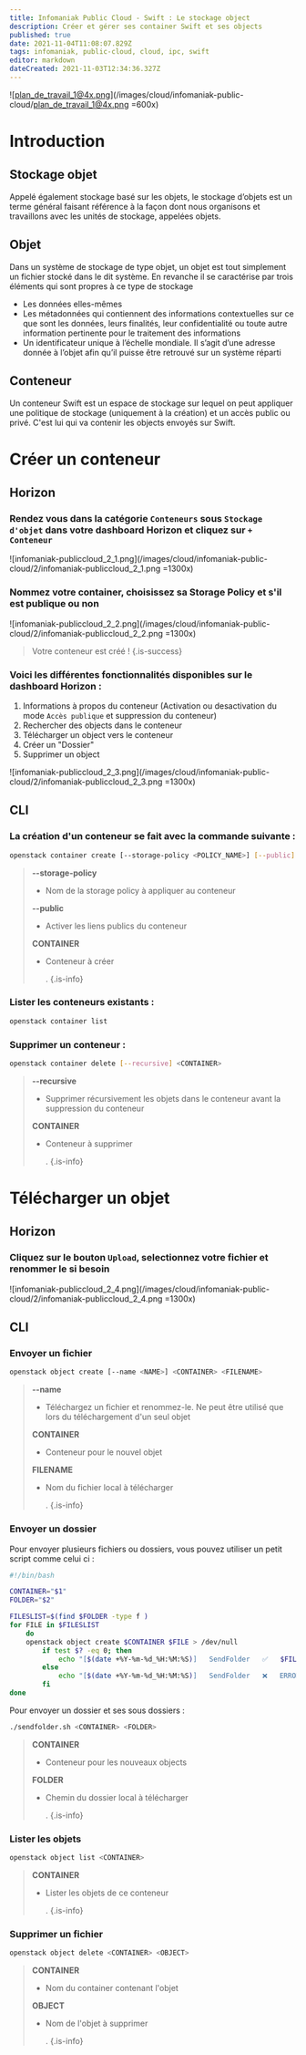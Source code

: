 ```yaml
---
title: Infomaniak Public Cloud - Swift : Le stockage object
description: Créer et gérer ses container Swift et ses objects
published: true
date: 2021-11-04T11:08:07.829Z
tags: infomaniak, public-cloud, cloud, ipc, swift
editor: markdown
dateCreated: 2021-11-03T12:34:36.327Z
---
```


![plan_de_travail_1@4x.png](/images/cloud/infomaniak-public-cloud/plan_de_travail_1@4x.png =600x)
# Introduction
## Stockage objet
Appelé également stockage basé sur les objets, le stockage d’objets est un terme général faisant référence à la façon dont nous organisons et travaillons avec les unités de stockage, appelées objets.

## Objet
Dans un système de stockage de type objet, un objet est tout simplement un fichier stocké dans le dit système. En revanche il se caractérise par trois éléments qui sont propres à ce type de stockage
- Les données elles-mêmes 
- Les métadonnées qui contiennent des informations contextuelles sur ce que sont les données, leurs finalités, leur confidentialité ou toute autre information pertinente pour le traitement des informations
- Un identificateur unique à l’échelle mondiale. Il s’agit d’une adresse donnée à l’objet afin qu’il puisse être retrouvé sur un système réparti

## Conteneur
Un conteneur Swift est un espace de stockage sur lequel on peut appliquer une politique de stockage (uniquement à la création) et un accès public ou privé. C'est lui qui va contenir les objects envoyés sur Swift.

# Créer un conteneur
## Horizon
### Rendez vous dans la catégorie `Conteneurs` sous `Stockage d'objet` dans votre dashboard Horizon et cliquez sur `+ Conteneur`
![infomaniak-publiccloud_2_1.png](/images/cloud/infomaniak-public-cloud/2/infomaniak-publiccloud_2_1.png =1300x)

### Nommez votre container, choisissez sa Storage Policy et s'il est publique ou non
![infomaniak-publiccloud_2_2.png](/images/cloud/infomaniak-public-cloud/2/infomaniak-publiccloud_2_2.png =1300x)

> Votre conteneur est créé !
{.is-success}

### Voici les différentes fonctionnalités disponibles sur le dashboard Horizon :
1. Informations à propos du conteneur (Activation ou desactivation du mode `Accès publique` et suppression du conteneur)
2. Rechercher des objects dans le conteneur
3. Télécharger un object vers le conteneur
4. Créer un "Dossier"
5. Supprimer un object

![infomaniak-publiccloud_2_3.png](/images/cloud/infomaniak-public-cloud/2/infomaniak-publiccloud_2_3.png =1300x)

## CLI
### La création d'un conteneur se fait avec la commande suivante :
```bash
openstack container create [--storage-policy <POLICY_NAME>] [--public] <CONTAINER>
```
> **--storage-policy**
> - Nom de la storage policy à appliquer au conteneur
>
> **--public**
> - Activer les liens publics du conteneur
>
> **CONTAINER**
> - Conteneur à créer
>
> 	.
{.is-info}

### Lister les conteneurs existants :
```bash
openstack container list
```
### Supprimer un conteneur :
```bash
openstack container delete [--recursive] <CONTAINER>
```
> **--recursive**
> - Supprimer récursivement les objets dans le conteneur avant la suppression du conteneur
>
> **CONTAINER**
> - Conteneur à supprimer
>
> 	.
{.is-info}

# Télécharger un objet
## Horizon
### Cliquez sur le bouton `Upload`, selectionnez votre fichier et renommer le si besoin
![infomaniak-publiccloud_2_4.png](/images/cloud/infomaniak-public-cloud/2/infomaniak-publiccloud_2_4.png =1300x)

## CLI
### Envoyer un fichier
```bash
openstack object create [--name <NAME>] <CONTAINER> <FILENAME>
```
> **--name <name>**
> - Téléchargez un fichier et renommez-le. Ne peut être utilisé que lors du téléchargement d'un seul objet
>
> **CONTAINER**
> - Conteneur pour le nouvel objet
>
> **FILENAME**
> - Nom du fichier local à télécharger
>
> 	.
{.is-info}


### Envoyer un dossier
Pour envoyer plusieurs fichiers ou dossiers, vous pouvez utiliser un petit script comme celui ci :
```bash
#!/bin/bash

CONTAINER="$1"
FOLDER="$2"

FILESLIST=$(find $FOLDER -type f )
for FILE in $FILESLIST 
    do
    openstack object create $CONTAINER $FILE > /dev/null
        if test $? -eq 0; then
            echo "[$(date +%Y-%m-%d_%H:%M:%S)]   SendFolder   ✅   $FILE has been successfully sent to $CONTAINER."
        else
            echo "[$(date +%Y-%m-%d_%H:%M:%S)]   SendFolder   ❌   ERROR : A problem was encountered during the upload of $FILE"
        fi
done
```
Pour envoyer un dossier et ses sous dossiers :
```bash
./sendfolder.sh <CONTAINER> <FOLDER>
```
> **CONTAINER**
> - Conteneur pour les nouveaux objects
>
> **FOLDER**
> - Chemin du dossier local à télécharger
>
> 	.
{.is-info}
  
### Lister les objets
```bash
openstack object list <CONTAINER>
```
> **CONTAINER**
> - Lister les objets de ce conteneur
>
> 	.
{.is-info}
### Supprimer un fichier
```bash
openstack object delete <CONTAINER> <OBJECT>
```
> **CONTAINER**
> - Nom du container contenant l'objet
>
> **OBJECT**
> - Nom de l'objet à supprimer 
>
> 	.
{.is-info}
  